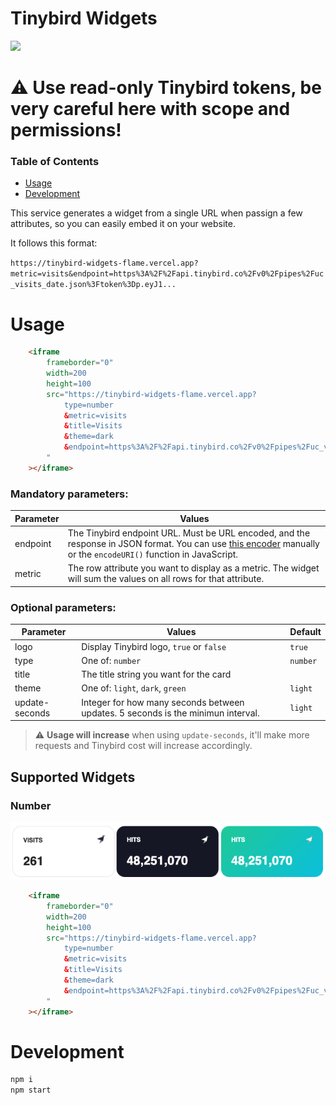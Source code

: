 # Tinybird Widgets
![](https://github.com/alejandromav/tinybird-widgets/workflows/CI/badge.svg)

# :warning: Use read-only Tinybird tokens, be very careful here with scope and permissions!

### Table of Contents  
- [Usage](#usage)  
- [Development](#development)

This service generates a widget from a single URL when passign a few attributes, so you can easily embed it on your website.


It follows this format:

```https://tinybird-widgets-flame.vercel.app?metric=visits&endpoint=https%3A%2F%2Fapi.tinybird.co%2Fv0%2Fpipes%2Fuc_visits_date.json%3Ftoken%3Dp.eyJ1...```

# Usage

```html
    <iframe
        frameborder="0"
        width=200
        height=100
        src="https://tinybird-widgets-flame.vercel.app?
            type=number
            &metric=visits
            &title=Visits
            &theme=dark
            &endpoint=https%3A%2F%2Fapi.tinybird.co%2Fv0%2Fpipes%2Fuc_visits_date.json%3Ftoken%3Dp.eyJ1...
        "
    ></iframe>
```

### Mandatory parameters:

| Parameter | Values |
| --------- | ------ |
| endpoint  | The Tinybird endpoint URL. Must be URL encoded, and the response in JSON format. You can use [this encoder](https://www.urlencoder.org/) manually or the `encodeURI()` function in JavaScript. |
| metric    | The row attribute you want to display as a metric. The widget will sum the values on all rows for that attribute. |

### Optional parameters:

| Parameter | Values | Default |
| --------- | ------ | ------- |
| logo      | Display Tinybird logo, `true` or `false` | `true` |
| type      | One of: `number` | `number` |
| title     | The title string you want for the card | |
| theme     | One of: `light`, `dark`, `green` | `light` |
| update-seconds | Integer for how many seconds between updates. 5 seconds is the minimun interval. | `light` |

> :warning: **Usage will increase** when using `update-seconds`, it'll make more requests and Tinybird cost will increase accordingly.

## Supported Widgets

### Number

![Number Screenshot](./assets/number-screenshot.png)

```html
    <iframe
        frameborder="0"
        width=200
        height=100
        src="https://tinybird-widgets-flame.vercel.app?
            type=number
            &metric=visits
            &title=Visits
            &theme=dark
            &endpoint=https%3A%2F%2Fapi.tinybird.co%2Fv0%2Fpipes%2Fuc_visits_date.json%3Ftoken%3Dp.eyJ1...
        "
    ></iframe>
```

# Development
<a name="development"/>

```bash
npm i
npm start
```
